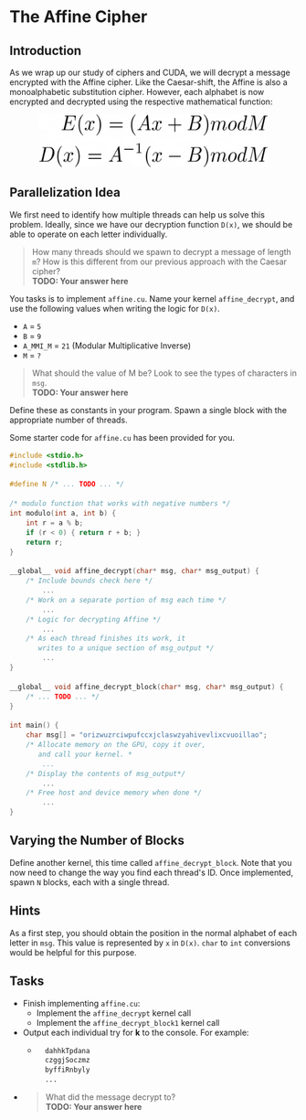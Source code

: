 # The Affine Cipher
## Introduction
As we wrap up our study of ciphers and CUDA, we will decrypt a message encrypted with the Affine cipher. Like the Caesar-shift, the Affine is also a monoalphabetic substitution cipher. However, each alphabet is now encrypted and decrypted using the respective mathematical function:

<div style="text-align:center"><img src="../../media/affine.png" width="400" height="92"></div>

## Parallelization Idea
We first need to identify how multiple threads can help us solve this problem. Ideally, since we have our decryption function `D(x)`, we should be able to operate on each letter individually. 

> How many threads should we spawn to decrypt a message of length `m`? How is this different from our previous approach with the Caesar cipher?\
**TODO: Your answer here**

You tasks is to implement `affine.cu`. Name your kernel `affine_decrypt`, and use the following values when writing the logic for `D(x)`.
* `A` = `5`
* `B` = `9`
* `A_MMI_M` = `21` (Modular Multiplicative Inverse)
* `M` = `?`
> What should the value of M be? Look to see the types of characters in `msg`.\
**TODO: Your answer here**

Define these as constants in your program. Spawn a single block with the appropriate number of threads.

Some starter code for `affine.cu` has been provided for you.
```c
#include <stdio.h>
#include <stdlib.h>

#define N /* ... TODO ... */

/* modulo function that works with negative numbers */
int modulo(int a, int b) {
    int r = a % b;
    if (r < 0) { return r + b; }
    return r;
}

__global__ void affine_decrypt(char* msg, char* msg_output) {
    /* Include bounds check here */
        ...
    /* Work on a separate portion of msg each time */
        ...
    /* Logic for decrypting Affine */
        ...
    /* As each thread finishes its work, it
       writes to a unique section of msg_output */
        ...
}

__global__ void affine_decrypt_block(char* msg, char* msg_output) {
    /* ... TODO ... */
}

int main() {
    char msg[] = "orizwuzrciwpufccxjclaswzyahivevlixcvuoillao";
    /* Allocate memory on the GPU, copy it over,
       and call your kernel. *
        ...
    /* Display the contents of msg_output*/
        ...
    /* Free host and device memory when done */
        ...
}
```
## Varying the Number of Blocks
Define another kernel, this time called `affine_decrypt_block`. Note that you now need to change the way you find each thread's ID. Once implemented, spawn `N` blocks, each with a single thread.

## Hints
As a first step, you should obtain the position in the normal alphabet of each letter in `msg`. This value is represented by `x` in `D(x)`. `char` to `int` conversions would be helpful for this purpose.

## Tasks
* Finish implementing `affine.cu`:
    * Implement the `affine_decrypt` kernel call
    * Implement the `affine_decrypt_block1` kernel call
* Output each individual try for **k** to the console. For example:
    * ```txt
        dahhkTpdana
        czggjSoczmz
        byffiRnbyly
        ...
      ```
* >What did the message decrypt to?\
**TODO: Your answer here**









